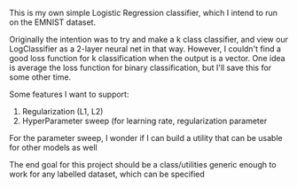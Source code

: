 This is my own simple Logistic Regression classifier, which I intend to run
on the EMNIST dataset.

Originally the intention was to try and make a k class classifier, and view
our LogClassifier as a 2-layer neural net in that way. However, I couldn't find
a good loss function for k classification when the output is a vector. One idea
is average the loss function for binary classification, but I'll save this for
some other time.

Some features I want to support:
1) Regularization (L1, L2)
2) HyperParameter sweep (for learning rate, regularization parameter

For the parameter sweep, I wonder if I can build a utility that can be usable
for other models as well

The end goal for this project should be a class/utilities generic enough 
to work for any labelled dataset, which can be specified
